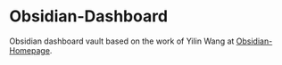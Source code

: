 # Obsidian-Dashboard

Obsidian dashboard vault based on the work of Yilin Wang at
[Obsidian-Homepage](https://github.com/Rainbell129/Obsidian-Homepage).
